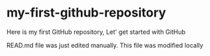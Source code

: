 # my-first-github-repository
Here is my first GitHub repository, Let' get started with GitHub

READ.md file was just edited manually. This file was modified locally
